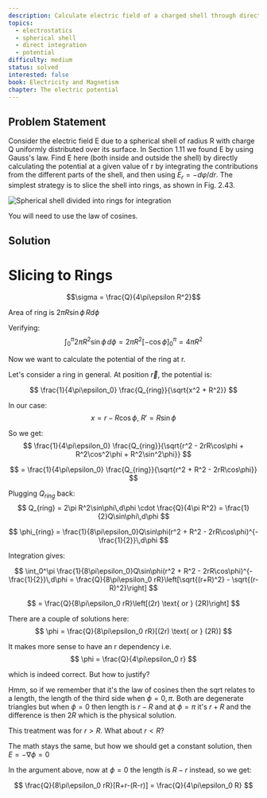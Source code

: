 ```yaml
---
description: Calculate electric field of a charged shell through direct potential integration
topics:
  - electrostatics
  - spherical shell
  - direct integration
  - potential
difficulty: medium
status: solved
interested: false
book: Electricity and Magnetism
chapter: The electric potential
---
```


## Problem Statement
Consider the electric field E due to a spherical shell of radius R with charge Q uniformly distributed over its surface. In Section 1.11 we found E by using Gauss's law. Find E here (both inside and outside the shell) by directly calculating the potential at a given value of r by integrating the contributions from the different parts of the shell, and then using $E_r = -dφ/dr$. The simplest strategy is to slice the shell into rings, as shown in Fig. 2.43.

![Spherical shell divided into rings for integration](fig_2.43.jpg)

You will need to use the law of cosines.

## Solution 

# Slicing to Rings

$$\sigma = \frac{Q}{4\pi\epsilon R^2}$$

Area of ring is $2\pi R\sin\phi\, Rd\phi$

Verifying:
$$
\int_0^\pi 2\pi R^2\sin\phi\,d\phi = 2\pi R^2[-\cos\phi]_0^\pi = 4\pi R^2
$$

Now we want to calculate the potential of the ring at r.

Let's consider a ring in general. At position $\vec{r}$, the potential is:

$$
\frac{1}{4\pi\epsilon_0} \frac{Q_{ring}}{\sqrt{x^2 + R^2}}
$$

In our case:
$$
x = r - R\cos\phi,\ 
R' = R\sin\phi
$$

So we get:
$$
\frac{1}{4\pi\epsilon_0} \frac{Q_{ring}}{\sqrt{r^2 - 2rR\cos\phi + R^2\cos^2\phi + R^2\sin^2\phi}}
$$

$$
= \frac{1}{4\pi\epsilon_0} \frac{Q_{ring}}{\sqrt{r^2 + R^2 - 2rR\cos\phi}}
$$

Plugging $Q_{ring}$ back:
$$
Q_{ring} = 2\pi R^2\sin\phi\,d\phi \cdot \frac{Q}{4\pi R^2} = \frac{1}{2}Q\sin\phi\,d\phi
$$

$$
\phi_{ring} = \frac{1}{8\pi\epsilon_0}Q\sin\phi(r^2 + R^2 - 2rR\cos\phi)^{-\frac{1}{2}}\,d\phi
$$


Integration gives:

$$
\int_0^\pi \frac{1}{8\pi\epsilon_0}Q\sin\phi(r^2 + R^2 - 2rR\cos\phi)^{-\frac{1}{2}}\,d\phi = \frac{Q}{8\pi\epsilon_0 rR}\left[\sqrt{(r+R)^2} - \sqrt{(r-R)^2}\right]
$$

$$
= \frac{Q}{8\pi\epsilon_0 rR}\left[(2r) \text{ or } (2R)\right]
$$

There are a couple of solutions here:
$$
\phi = \frac{Q}{8\pi\epsilon_0 rR}[(2r) \text{ or } (2R)]
$$

It makes more sense to have an r dependency i.e.
$$
\phi = \frac{Q}{4\pi\epsilon_0 r}
$$

which is indeed correct. But how to justify?

Hmm, so if we remember that it's the law of cosines then the sqrt relates to a length, the length of the third side when $\phi = 0,\pi$. Both are degenerate triangles but when $\phi = 0$ then length is $r-R$ and at $\phi = \pi$ it's $r+R$ and the difference is then $2R$ which is the physical solution.

This treatment was for $r > R$. What about $r < R$?

The math stays the same, but how we should get a constant solution, then $E = -\nabla\phi = 0$

In the argument above, now at $\phi = 0$ the length is $R-r$ instead, so we get:

$$
\frac{Q}{8\pi\epsilon_0 rR}[R+r-(R-r)] = \frac{Q}{4\pi\epsilon_0 R}
$$